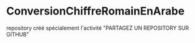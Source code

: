 # ConversionChiffreRomainEnArabe
repository créé spécialement l'activité "PARTAGEZ UN REPOSITORY SUR GITHUB"
